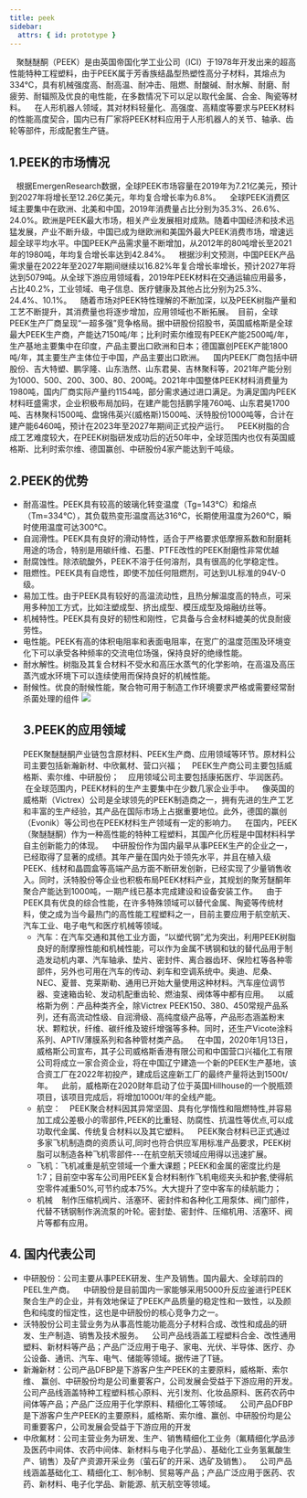 ```yaml
---
title: peek
sidebar:
  attrs: { id: prototype }
---
```



   聚醚醚酮（PEEK）是由英国帝国化学工业公司（ICI）于1978年开发出来的超高性能特种工程塑料，由于PEEK属于芳香族结晶型热塑性高分子材料，其熔点为334℃，具有机械强度高、耐高温、耐冲击、阻燃、耐酸碱、耐水解、耐磨、耐疲劳、耐辐照及优良的电性能，在多数情况下可以足以取代金属、合金、陶瓷等材料。    在人形机器人领域，其对材料轻量化、高强度、高精度等要求与PEEK材料的性能高度契合，国内已有厂家将PEEK材料应用于人形机器人的关节、轴承、齿轮等部件，形成配套生产链。

## 1.PEEK的市场情况
   根据EmergenResearch数据，全球PEEK市场容量在2019年为7.21亿美元，预计到2027年将增长至12.26亿美元，年均复合增长率为6.8%。    全球PEEK消费区域主要集中在欧洲、北美和中国，2019年消费量占比分别为35.3%、26.6%、24.0%。欧洲是PEEK最大市场，相关产业发展相对成熟。随着中国经济和技术迅猛发展，产业不断升级，中国已成为继欧洲和美国外最大PEEK消费市场，增速远超全球平均水平。中国PEEK产品需求量不断增加，从2012年的80吨增长至2021年的1980吨，年均复合增长率达到42.84%。    根据沙利文预测，中国PEEK产品需求量在2022年至2027年期间继续以16.82%年复合增长率增长，预计2027年将达到5079吨。从全球下游应用领域看，2019年PEEK材料在交通运输应用最多，占比40.2%，工业领域、电子信息、医疗健康及其他占比分别为25.3%、24.4%、10.1%。    随着市场对PEEK特性理解的不断加深，以及PEEK树脂产量和工艺不断提升，其消费量也将逐步增加，应用领域也不断拓展。
 目前，全球PEEK生产厂商呈现“一超多强”竞争格局。据中研股份招股书，英国威格斯是全球最大PEEK生产商，产能达7150吨/年；比利时索尔维现有PEEK产能2500吨/年，生产基地主要集中在印度，产品主要出口欧洲和日本；德国赢创PEEK产能1800吨/年，其主要生产主体位于中国，产品主要出口欧洲。    国内PEEK厂商包括中研股份、吉大特塑、鹏孚隆、山东浩然、山东君昊、吉林聚科等，2021年产能分别为1000、500、200、300、80、200吨。2021年中国整体PEEK材料消费量为1980吨，国内厂商实际产量约1154吨，部分需求通过进口满足。为满足国内PEEK材料旺盛需求，企业积极布局加码，在建产能包括鹏孚隆760吨、山东君昊1700吨、吉林聚科1500吨、盘锦伟英兴(威格斯)1500吨、沃特股份1000吨等，合计在建产能6460吨，预计在2023年至2027年期间正式投产运行。    PEEK树脂的合成工艺难度较大，在PEEK树脂研发成功后的近50年中，全球范围内也仅有英国威格斯、比利时索尔维、德国赢创、中研股份4家产能达到千吨级。
## 2.PEEK的优势
* 耐高温性。PEEK具有较高的玻璃化转变温度（Tg=143℃）和熔点（Tm=334℃），其负载热变形温度高达316℃，长期使用温度为260℃，瞬时使用温度可达300℃。
* 自润滑性。PEEK具有良好的滑动特性，适合于严格要求低摩擦系数和耐磨耗用途的场合，特别是用碳纤维、石墨、PTFE改性的PEEK耐磨性非常优越
* 耐腐蚀性。除浓硫酸外，PEEK不溶于任何溶剂，具有很高的化学稳定性。
* 阻燃性。PEEK具有自熄性，即使不加任何阻燃剂，可达到UL标准的94V-0级。
* 易加工性。由于PEEK具有较好的高温流动性，且热分解温度高的特点，可采用多种加工方式，比如注塑成型、挤出成型、模压成型及熔融纺丝等。
* 机械特性。PEEK具有良好的韧性和刚性，它具备与合金材料媲美的优良耐疲劳性。
* 电性能。PEEK有高的体积电阻率和表面电阻率，在宽广的温度范围及环境变化下可以承受各种频率的交流电位场强，保持良好的绝缘性能。
* 耐水解性。树脂及其复合材料不受水和高压水蒸气的化学影响，在高温及高压蒸汽或水环境下可以连续使用而保持良好的机械性能。
* 耐候性。优良的耐候性能，聚合物可用于制造工作环境要求严格或需要经常耐杀菌处理的组件
  ![](https://nexmaker-profabx.oss-cn-hangzhou.aliyuncs.com/img/peek.png)
  ## 3.PEEK的应用领域
   PEEK聚醚醚酮产业链包含原材料、PEEK生产商、应用领域等环节。原材料公司主要包括新瀚新材、中欣氟材、营口兴福；    PEEK生产商公司主要包括威格斯、索尔维、中研股份；    应用领域公司主要包括康拓医疗、华润医药。    在全球范围内，PEEK材料的生产主要集中在少数几家企业手中。    像英国的威格斯（Victrex）公司是全球领先的PEEK制造商之一，拥有先进的生产工艺和丰富的生产经验，其产品在国际市场上占据重要地位。此外，德国的赢创（Evonik）等公司也在PEEK材料生产领域有一定的影响力。    在国内，PEEK（聚醚醚酮）作为一种高性能的特种工程塑料，其国产化历程是中国材料科学自主创新能力的体现。    中研股份作为国内最早从事PEEK生产的企业之一，已经取得了显著的成绩。其年产量在国内处于领先水平，并且在植入级PEEK、线材和晶圆盒等高端产品方面不断研发创新，已经实现了少量销售收入。同时，沃特股份等企业也积极布局PEEK材料产业，其规划的聚芳醚酮年聚合产能达到1000吨，一期产线已基本完成建设和设备安装工作。    由于PEEK具有优良的综合性能，在许多特殊领域可以替代金属、陶瓷等传统材料，使之成为当今最热门的高性能工程塑料之一，目前主要应用于航空航天、汽车工业、电子电气和医疗机械等领域。
   * 汽车：在汽车交通和其他工业方面，“以塑代钢”尤为突出，利用PEEK树脂良好的耐摩擦性能和机械性能，可以作为金属不锈钢和钛的替代品用于制造发动机内罩、汽车轴承、垫片、密封件、离合器齿环、保险杠等各种零部件，另外也可用在汽车的传动、刹车和空调系统中。奥迪、尼桑、NEC、夏普、克莱斯勒、通用已开始大量使用这种材料。汽车座位调节器、变速箱齿轮、发动机配重齿轮、燃油泵、阀体等中都有应用。    以威格斯为例：产品种类齐全，除Victrex PEEK150、380、450常规产品系列，还有高流动性级、自润滑级、高纯度级产品等，产品形态涵盖粉末状、颗粒状，纤维、碳纤维及玻纤增强等多种。同时，还生产Vicote涂料系列、APTIV薄膜系列和各种管材类产品。    在中国，2020年1月13日，威格斯公司宣布，其子公司威格斯香港有限公司和中国营口兴福化工有限公司将成立一家合资企业，将在中国辽宁建造一个新的PEEK生产基地，该合资工厂在2022年初投产，建成后这座新工厂的最终产量将达到1500t/年。    此前，威格斯在2020财年启动了位于英国Hillhouse的一个脱瓶颈项目，该项目完成后，将增加1000t/年的全线产能。
   * 航空：    PEEK聚合材料因其异常坚固、具有化学惰性和阻燃特性,并容易加工成公差极小的零部件,PEEK的比重轻、防腐性、抗温性等优点,可以成功取代金属、传统复合材料以及其它塑料。    PEEK聚合材料已正式通过多家飞机制造商的资质认可,同时也符合供应军用标准产品要求，PEEK树脂可以制造各种飞机零部件---在航空航天领域应用得以迅速扩展。
   * 飞机：飞机减重是航空领域一个重大课题；PEEK和金属的密度比约是1:7；目前空中客车公司用PEEK复合材料制作飞机电缆夹头和护套,使得航空零件减重50%,可节约成本75%。大大提升了空中客车的续航能力；
   * 机械    制作压缩机阀片、活塞环、密封件和各种化工用泵体、阀门部件，代替不锈钢制作涡流泵的叶轮。密封垫、密封件、压缩机用、活塞环、阀片等都有应用。
## 4. 国内代表公司
  * 中研股份：公司主要从事PEEK研发、生产及销售。国内最大、全球前四的PEEL生产商。    中研股份是目前国内一家能够采用5000升反应釜进行PEEK聚合生产的企业，并有效地保证了PEEK产品质量的稳定性和一致性，以及颜色和纯度的恒定性，这也是中研股份的核心竞争力之一。
  * 沃特股份公司主营业务为从事高性能功能高分子材料合成、改性和成品的研发、生产制造、销售及技术服务。    公司产品线涵盖工程塑料合金、改性通用塑料、新材料等产品；产品广泛应用于电子、家电、光伏、半导体、医疗、办公设备、通讯、汽车、电气、储能等领域。据传进了T链。
  * 新瀚新材：公司产品DFBP是下游客户生产PEEK的主要原料，威格斯、索尔维、 赢创、中研股份均是公司重要客户，公司发展会受益于下游应用的开发。公司产品线涵盖特种工程塑料核心原料、光引发剂、化妆品原料、医药农药中间体等产品；产品广泛应用于化学原料、精细化工等领域。    公司产品DFBP是下游客户生产PEEK的主要原料，威格斯、索尔维、赢创、中研股份均是公司重要客户，公司发展会受益于下游应用的开发
  * 中欣氟材：公司主营业务为研发、生产、销售精细化工业务（氟精细化学品涉及医药中间体、农药中间体、新材料与电子化学品）、基础化工业务氢氟酸生产、销售）及矿产资源开采业务（萤石矿的开采、选矿及销售）。    公司产品线涵盖基础化工、精细化工、制冷制、贸易等产品；产品广泛应用于医药、农药、新材料、电子化学品、新能源、航天航空等领域。